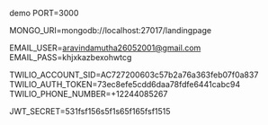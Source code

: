demo
PORT=3000

MONGO_URI=mongodb://localhost:27017/landingpage

EMAIL_USER=aravindamutha26052001@gmail.com
EMAIL_PASS=khjxkazbexohwtcg

TWILIO_ACCOUNT_SID=AC727200603c57b2a76a363feb07f0a837
TWILIO_AUTH_TOKEN=73ec8efe5cdd6daa78fdfe6441cabc94
TWILIO_PHONE_NUMBER=+12244085267

JWT_SECRET=531fsf156s5f1s65f165fsf1515 